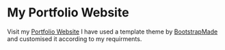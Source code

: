 # My Portfolio Website

Visit my [Portfolio Website](https://cyberbuddy-manas.github.io)
I have used a template theme by [BootstrapMade](https://bootstrapmade.com/) and customised it according to my requirments.
